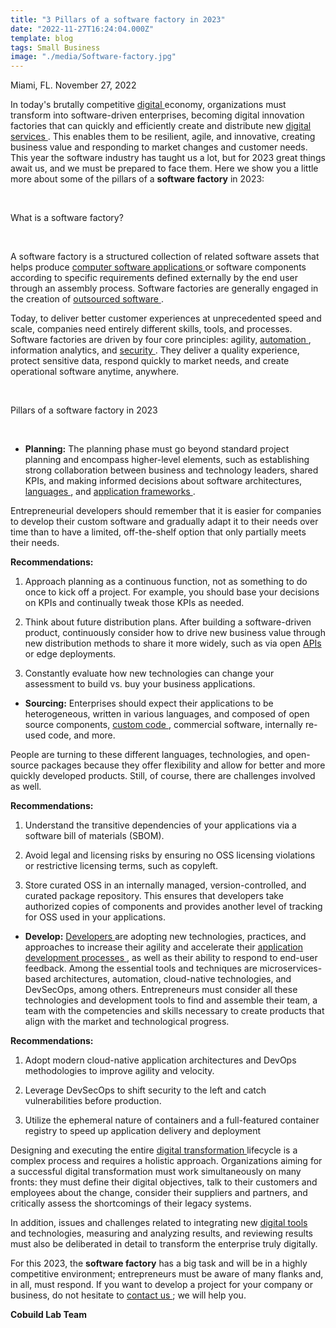 ```yaml
---
title: "3 Pillars of a software factory in 2023"
date: "2022-11-27T16:24:04.000Z"
template: blog
tags: Small Business
image: "./media/Software-factory.jpg"
---
```


Miami, FL. November 27, 2022

In today's brutally competitive <a target="_blank" href="https://cobuildlab.com/blog/digital-transformation-5-trends-to-pay-attention-to-in-2022/">   digital </a> economy, organizations must transform into software-driven enterprises, becoming digital innovation factories that can quickly and efficiently create and distribute new <a target="_blank" href="https://cobuildlab.com/services/">   digital services </a>. This enables them to be resilient, agile, and innovative, creating business value and responding to market changes and customer needs. This year the software industry has taught us a lot, but for 2023 great things await us, and we must be prepared to face them. Here we show you a little more about some of the pillars of a **software factory** in 2023:

<br>

<title-2>What is a software factory?</title-2>

<br>

A software factory is a structured collection of related software assets that helps produce <a target="_blank" href="https://cobuildlab.com/services/web-development/">   computer software applications </a> or software components according to specific requirements defined externally by the end user through an assembly process. Software factories are generally engaged in the creation of <a target="_blank" href="https://cobuildlab.com/blog/staff-augmentation-vs-project-outsourcing/">   outsourced software </a>. 

Today, to deliver better customer experiences at unprecedented speed and scale, companies need entirely different skills, tools, and processes. Software factories are driven by four core principles: agility, <a target="_blank" href="https://cobuildlab.com/services/process-automation/">   automation </a>, information analytics, and <a target="_blank" href="https://cobuildlab.com/services/security-compliance/">   security </a>. They deliver a quality experience, protect sensitive data, respond quickly to market needs, and create operational software anytime, anywhere.

<br>

<title-2>Pillars of a software factory in 2023</title-2>

<br>

* **Planning:** The planning phase must go beyond standard project planning and encompass higher-level elements, such as establishing strong collaboration between business and technology leaders, shared KPIs, and making informed decisions about software architectures, <a target="_blank" href="https://cobuildlab.com/blog/Top-6-reasons-to-learn-How-to-code/">   languages </a>, and <a target="_blank" href="https://cobuildlab.com/blog/Mobile-App-Development-Frameworks/">   application frameworks </a>. 

Entrepreneurial developers should remember that it is easier for companies to develop their custom software and gradually adapt it to their needs over time than to have a limited, off-the-shelf option that only partially meets their needs.

**Recommendations:**

1. Approach planning as a continuous function, not as something to do once to kick off a project. For example, you should base your decisions on KPIs and continually tweak those KPIs as needed.

2. Think about future distribution plans. After building a software-driven product, continuously consider how to drive new business value through new distribution methods to share it more widely, such as via open <a target="_blank" href="https://cobuildlab.com/blog/ideas-to-take-advantage-of-APIs-from-other-platforms-to-generate-useful-software-tools/">   APIs </a> or edge deployments. 

3. Constantly evaluate how new technologies can change your assessment to build vs. buy your business applications.

* **Sourcing:** Enterprises should expect their applications to be heterogeneous, written in various languages, and composed of open source components, <a target="_blank" href="https://cobuildlab.com/services/custom-software-development/">   custom code </a>, commercial software, internally re-used code, and more.

People are turning to these different languages, technologies, and open-source packages because they offer flexibility and allow for better and more quickly developed products. Still, of course, there are challenges involved as well.

**Recommendations:**

1. Understand the transitive dependencies of your applications via a software bill of materials (SBOM).

2. Avoid legal and licensing risks by ensuring no OSS licensing violations or restrictive licensing terms, such as copyleft.

3. Store curated OSS in an internally managed, version-controlled, and curated package repository. This ensures that developers take authorized copies of components and provides another level of tracking for OSS used in your applications.

* **Develop:** <a target="_blank" href="https://cobuildlab.com/blog/hire-remote-software-developers/">   Developers </a> are adopting new technologies, practices, and approaches to increase their agility and accelerate their <a target="_blank" href="https://cobuildlab.com/services/app-development/">   application development processes </a>, as well as their ability to respond to end-user feedback. Among the essential tools and techniques are microservices-based architectures, automation, cloud-native technologies, and DevSecOps, among others. Entrepreneurs must consider all these technologies and development tools to find and assemble their team, a team with the competencies and skills necessary to create products that align with the market and technological progress.

**Recommendations:**

1. Adopt modern cloud-native application architectures and DevOps methodologies to improve agility and velocity.

2. Leverage DevSecOps to shift security to the left and catch vulnerabilities before production.

3. Utilize the ephemeral nature of containers and a full-featured container registry to speed up application delivery and deployment 

Designing and executing the entire <a target="_blank" href="https://cobuildlab.com/services/digital-transformation/">   digital transformation </a> lifecycle is a complex process and requires a holistic approach. Organizations aiming for a successful digital transformation must work simultaneously on many fronts: they must define their digital objectives, talk to their customers and employees about the change, consider their suppliers and partners, and critically assess the shortcomings of their legacy systems. 

In addition, issues and challenges related to integrating new <a target="_blank" href="https://cobuildlab.com/blog/benefits-of-using-productivity-tools-in-your-business/">   digital tools </a> and technologies, measuring and analyzing results, and reviewing results must also be deliberated in detail to transform the enterprise truly digitally.

For this 2023, the **software factory** has a big task and will be in a highly competitive environment; entrepreneurs must be aware of many flanks and, in all, must respond. If you want to develop a project for your company or business, do not hesitate to <a target="_blank" href="https://cobuildlab.com/services/">   contact us </a>; we will help you.

**Cobuild Lab Team**
